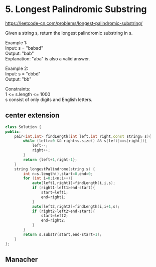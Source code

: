 # 5. Longest Palindromic Substring  
https://leetcode-cn.com/problems/longest-palindromic-substring/

Given a string s, return the longest palindromic substring in s.  

Example 1:  
Input: s = "babad"  
Output: "bab"  
Explanation: "aba" is also a valid answer.  

Example 2:  
Input: s = "cbbd"  
Output: "bb"  
 

Constraints:  
1 <= s.length <= 1000  
s consist of only digits and English letters.  

## center extension
``` cpp
class Solution {
public:
    pair<int,int> findLength(int left,int right,const string& s){
        while (left>=0 && right<s.size() && s[left]==s[right]){
            left--;
            right++;
        }
        return {left+1,right-1};
    }
    string longestPalindrome(string s) {
        int n=s.length(),start=0,end=0;
        for (int i=0;i<n;i++){
            auto[left1,right1]=findLength(i,i,s);
            if (right1-left1>end-start){
                start=left1;
                end=right1;
            }
            auto[left2,right2]=findLength(i,i+1,s);
            if (right2-left2>end-start){
                start=left2;
                end=right2;
            }
        }
        return s.substr(start,end-start+1);
    }
};
```

## Manacher
